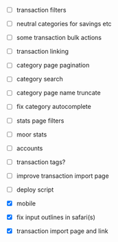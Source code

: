 - [ ] transaction filters
- [ ] neutral categories for savings etc
- [ ] some transaction bulk actions
- [ ] transaction linking
- [ ] category page pagination
- [ ] category search
- [ ] category page name truncate
- [ ] fix category autocomplete
- [ ] stats page filters
- [ ] moor stats
- [ ] accounts
- [ ] transaction tags?
- [ ] improve transaction import page
- [ ] deploy script

- [x] mobile
- [x] fix input outlines in safari(s)
- [x] transaction import page and link
